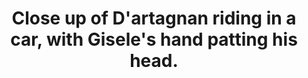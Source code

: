 ---
title: Close up of D'artagnan riding in a car, with Gisele's hand patting his head.
img: "close up of dartagnan with gisele hand patting his head.jpg"
---
